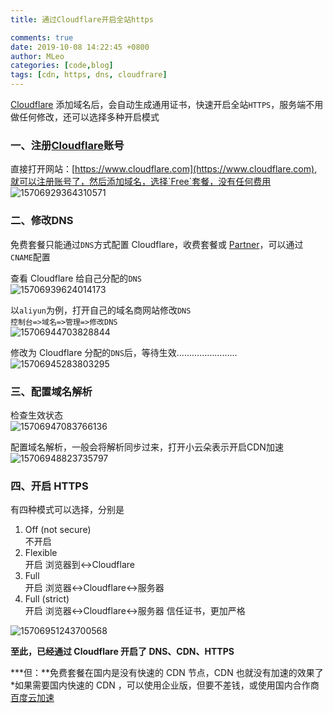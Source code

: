 ```yaml
---
title: 通过Cloudflare开启全站https

comments: true
date: 2019-10-08 14:22:45 +0800
author: MLeo
categories: [code,blog] 
tags: [cdn, https, dns, cloudfrare]
---
```


[Cloudflare](https://www.cloudflare.com) 添加域名后，会自动生成通用证书，快速开启全站`HTTPS`，服务端不用做任何修改，还可以选择多种开启模式

### 一、注册[Cloudflare](https://www.cloudflare.com)账号  
直接打开网站：[https://www.cloudflare.com](https://www.cloudflare.com),就可以注册账号了，然后添加域名，选择`Free`套餐，没有任何费用  
![15706929364310571](https://images.ichochy.com/15706929364310571.png)  

### 二、修改DNS
免费套餐只能通过`DNS`方式配置 Cloudflare，收费套餐或 [Partner](https://www.cloudflare.com/partners/)，可以通过`CNAME`配置  

查看 Cloudflare 给自己分配的`DNS`  
![15706939624014173](https://images.ichochy.com/15706939624014173.png)  

以`aliyun`为例，打开自己的域名商网站修改`DNS`  
```控制台=>域名=>管理=>修改DNS```  
![15706944703828844](https://images.ichochy.com/15706944703828844.png)  

修改为 Cloudflare 分配的`DNS`后，等待生效……………………  
![15706945283803295](https://images.ichochy.com/15706945283803295.png)  

### 三、配置域名解析
检查生效状态  
![15706947083766136](https://images.ichochy.com/15706947083766136.png)  

配置域名解析，一般会将解析同步过来，打开小云朵表示开启CDN加速  
![15706948823735797](https://images.ichochy.com/15706948823735797.png)  

### 四、开启 HTTPS
有四种模式可以选择，分别是  
>
1. Off (not secure)  
   不开启
2. Flexible  
    开启 浏览器到<->Cloudflare
3. Full  
    开启 浏览器<->Cloudflare<->服务器
4. Full (strict)  
    开启 浏览器<->Cloudflare<->服务器 信任证书，更加严格  

![15706951243700568](https://images.ichochy.com/15706951243700568.png)  

**至此，已经通过 Cloudflare 开启了 DNS、CDN、HTTPS**  

***但：**免费套餐在国内是没有快速的 CDN 节点，CDN 也就没有加速的效果了  
*如果需要国内快速的 CDN ，可以使用企业版，但要不差钱，或使用国内合作商[百度云加速](https://su.baidu.com/?ic=1dR4jc)
